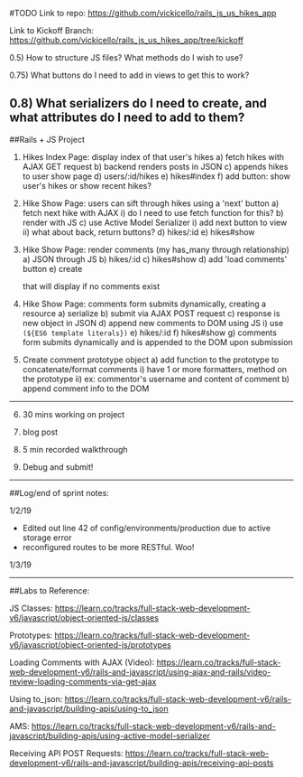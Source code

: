 #TODO
Link to repo:
https://github.com/vickicello/rails_js_us_hikes_app

Link to Kickoff Branch: https://github.com/vickicello/rails_js_us_hikes_app/tree/kickoff
<!-- 0) Fix navigation system - as per notes from project 3 review

0.0) Make sure everything is working with new repo and navigation system before proceeding -->
  <!-- a) New ENV file
  b) database -->

0.5) How to structure JS files?  What methods do I wish to use?

0.75) What buttons do I need to add in views to get this to work?

0.8) What serializers do I need to create, and what attributes do I need to add to them?
-----------------------------------------
##Rails + JS Project

1) Hikes Index Page: display index of that user's hikes
  a) fetch hikes with AJAX GET request
  b) backend renders posts in JSON
  c) appends hikes to user show page
  d) users/:id/hikes
  e) hikes#index
  f) add button: show user's hikes or show recent hikes? 

2) Hike Show Page: users can sift through hikes using a 'next' button
  a) fetch next hike with AJAX
    i) do I need to use fetch function for this?
  b) render with JS
  c) use Active Model Serializer
    i) add next button to view
    ii) what about back, return buttons?
  d) hikes/:id
  e) hikes#show

3) Hike Show Page: render comments (my has_many through relationship)
  a) JSON through JS
  b) hikes/:id
  c) hikes#show
  d) add 'load comments' button
  e) create <div> that will display if no comments exist

4) Hike Show Page: comments form submits dynamically, creating a resource
  a) serialize
  b) submit via AJAX POST request
  c) response is new object in JSON
  d) append new comments to DOM using JS
    i) use `(${ES6 template literals})`
  e) hikes/:id
  f) hikes#show
  g) comments form submits dynamically and is appended to the DOM upon submission

5) Create comment prototype object
  a) add function to the prototype to concatenate/format comments
    i) have 1 or more formatters, method on the prototype
    ii) ex: commentor's username and content of comment
  b) append comment info to the DOM
------------------------------------------
6) 30 mins working on project

7) blog post

8) 5 min recorded walkthrough

9) Debug and submit!
-------------------------------------------
##Log/end of sprint notes:

1/2/19
* Edited out line 42 of config/environments/production due to active storage error
* reconfigured routes to be more RESTful.  Woo!

1/3/19


-----------------------------------------------
##Labs to Reference:

JS Classes: https://learn.co/tracks/full-stack-web-development-v6/javascript/object-oriented-js/classes

Prototypes:
https://learn.co/tracks/full-stack-web-development-v6/javascript/object-oriented-js/prototypes

Loading Comments with AJAX (Video):
https://learn.co/tracks/full-stack-web-development-v6/rails-and-javascript/using-ajax-and-rails/video-review-loading-comments-via-get-ajax

Using to_json:
https://learn.co/tracks/full-stack-web-development-v6/rails-and-javascript/building-apis/using-to_json

AMS: https://learn.co/tracks/full-stack-web-development-v6/rails-and-javascript/building-apis/using-active-model-serializer

Receiving API POST Requests:
https://learn.co/tracks/full-stack-web-development-v6/rails-and-javascript/building-apis/receiving-api-posts

